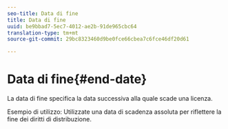 ```yaml
---
seo-title: Data di fine
title: Data di fine
uuid: be9bbad7-5ec7-4012-ae2b-91de965cbc64
translation-type: tm+mt
source-git-commit: 29bc8323460d9be0fce66cbea7c6fce46df20d61

---
```



# Data di fine{#end-date}

La data di fine specifica la data successiva alla quale scade una licenza.

Esempio di utilizzo: Utilizzate una data di scadenza assoluta per riflettere la fine dei diritti di distribuzione.

